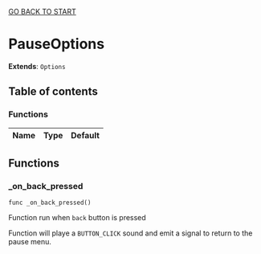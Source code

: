 [GO BACK TO START](https://github.com/USEkipa/gra-logiczna/blob/main/docs/index.md)
# PauseOptions

**Extends**: `Options`

## Table of contents

### Functions

|Name|Type|Default|
|:-|:-|:-|

## Functions

### _on_back_pressed

```gdscript
func _on_back_pressed()
```

Function run when `back` button is pressed

 Function will playe a `BUTTON_CLICK` sound and emit a signal to return to the pause menu.


